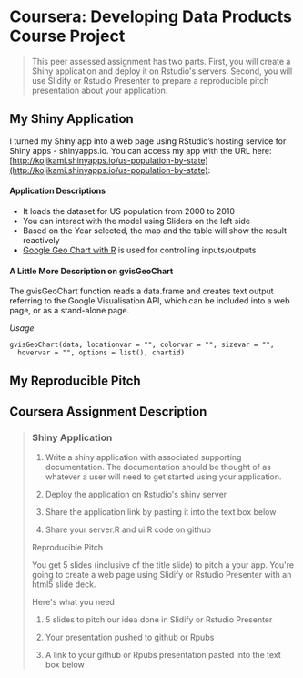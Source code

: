 # Coursera: Developing Data Products Course Project
>This peer assessed assignment has two parts. First, you will create a Shiny application and deploy it on Rstudio's servers. Second, you will use Slidify or Rstudio Presenter to prepare a reproducible pitch presentation about your application.

## My Shiny Application
I turned my Shiny app into a web page using RStudio’s hosting service for Shiny apps - shinyapps.io.
You can access my app with the URL here: [http://kojikami.shinyapps.io/us-population-by-state](http://kojikami.shinyapps.io/us-population-by-state):

#### Application Descriptions
* It loads the dataset for US population from 2000 to 2010
* You can interact with the model using Sliders on the left side
* Based on the Year selected, the map and the table will show the result reactively
* [Google Geo Chart with R](http://www.rdocumentation.org/packages/googleVis/functions/gvisGeoChart) is used for controlling inputs/outputs

#### A Little More Description on gvisGeoChart
The gvisGeoChart function reads a data.frame and creates text output referring to the Google Visualisation API, which can be included into a web page, or as a stand-alone page.

*Usage*
```{r}
gvisGeoChart(data, locationvar = "", colorvar = "", sizevar = "",
  hovervar = "", options = list(), chartid)
```

## My Reproducible Pitch


## Coursera Assignment Description
>### Shiny Application
>
>1. Write a shiny application with associated supporting documentation. The documentation should be thought of as whatever a user will need to get started using your application.
>
>2. Deploy the application on Rstudio's shiny server
>
>3. Share the application link by pasting it into the text box below
>
>4. Share your server.R and ui.R code on github
>
>Reproducible Pitch
>
>You get 5 slides (inclusive of the title slide)  to pitch a your app. You're going to create a web page using Slidify or Rstudio Presenter with an html5 slide deck.
>
>Here's what you need
>
>1. 5 slides to pitch our idea done in Slidify or Rstudio Presenter
>
>2. Your presentation pushed to github or Rpubs
>
>3. A link to your github or Rpubs presentation pasted into the text box below
